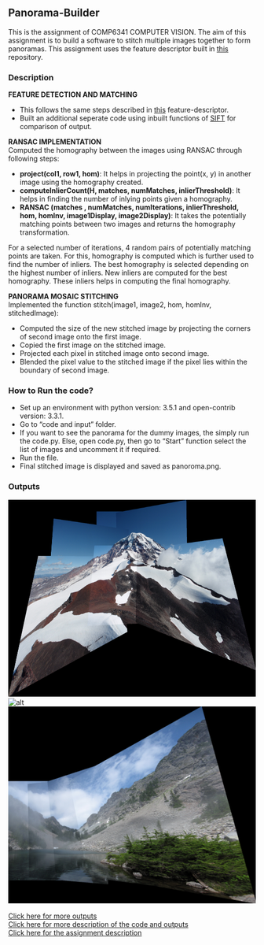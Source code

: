 ## Panorama-Builder
This is the assignment of COMP6341 COMPUTER VISION. The aim of this assignment is to build a software to stitch multiple images together to form panoramas. This assignment uses the feature descriptor built in [this](https://github.com/DhwaniSondhi/Feature-Descriptor) repository.

### Description
**FEATURE DETECTION AND MATCHING**<br/>
- This follows the same steps described in [this](https://github.com/DhwaniSondhi/Feature-Descriptor) feature-descriptor.
- Built an additional seperate code using inbuilt functions of [SIFT](https://opencv-python-tutroals.readthedocs.io/en/latest/py_tutorials/py_feature2d/py_sift_intro/py_sift_intro.html) for comparison of output. 

**RANSAC IMPLEMENTATION**<br/>
Computed the homography between the images using RANSAC through following steps:
- **project(col1, row1, hom)**: It helps in projecting the point(x, y) in another image using the homography created.
- **computeInlierCount(H, matches, numMatches, inlierThreshold)**: It helps in finding the number of inlying points given a homography.
- **RANSAC (matches , numMatches, numIterations, inlierThreshold, hom, homInv, image1Display, image2Display)**: It takes the potentially matching points between two images and returns the homography transformation.

For a selected number of iterations, 4 random pairs of potentially matching points are taken. For this, homography is computed which is further used to find the number of inliers. The best homography is selected depending on the highest number of inliers. New inliers are computed for the best homography. These inliers helps in computing the final homography. 

**PANORAMA MOSAIC STITCHING**<br/>
Implemented the function stitch(image1, image2, hom, homInv, stitchedImage):
- Computed the size of the new stitched image by projecting the corners of second image onto the first image. 
- Copied the first image on the stitched image.
- Projected each pixel in stitched image onto second image. 
- Blended the pixel value to the stitched image if the pixel lies within the boundary of second image.

### How to Run the code?
- Set up an environment with python version: 3.5.1 and open-contrib version: 3.3.1.
- Go to “code and input” folder.
- If you want to see the panorama for the dummy images, the simply run the code.py. Else, open code.py, then go to “Start” function select the list of images and uncomment it if required.
- Run the file.
- Final stitched image is displayed and saved as panoroma.png.

### Outputs
<img src="https://github.com/DhwaniSondhi/Panaroma-Building-Software/blob/master/results/Rainer%20panorama.png" alt="alt" width="700" height="400"/> <br/>
<img src="https://github.com/DhwaniSondhi/Panaroma-Building-Software/blob/master/results/building%20panorama.png" alt="alt" width="700" height="400"/> <br/>
<img src="https://github.com/DhwaniSondhi/Panaroma-Building-Software/blob/master/results/MelakwaLake%20panorama.png" alt="alt" width="700" height="400"/> <br/>

[Click here for more outputs](https://github.com/DhwaniSondhi/Panaroma-Building-Software/tree/master/results) <br/>
[Click here for more description of the code and outputs](https://github.com/DhwaniSondhi/Panaroma-Building-Software/blob/master/Report.pdf) <br/>
[Click here for the assignment description](https://github.com/DhwaniSondhi/Panaroma-Building-Software/blob/master/Project%20Description.pdf)

